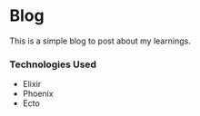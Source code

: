# Blog

This is a simple blog to post about my learnings.

### Technologies Used

- Elixir
- Phoenix
- Ecto

